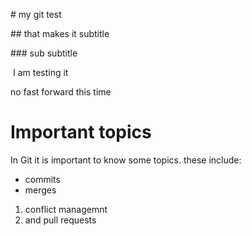 \# my git test

\## that makes it subtitle

\### sub subtitle

 I am testing it

no fast forward this time

# Important topics

In Git it is important to know some topics. these include:

* commits
* merges
1. conflict managemnt
2. and pull requests
